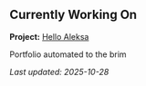 ## Currently Working On

**Project:** [Hello Aleksa](https://github.com/alxhdd/hello-aleksa)

Portfolio automated to the brim

_Last updated: 2025-10-28_
